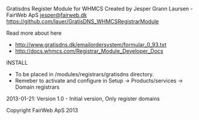 Gratisdns Register Module for WHMCS
Created by Jesper Grann Laursen - FairWeb ApS <jesper@fairweb.dk>
https://github.com/lauer/GratisDNS_WHMCSRegistrarModule

Read more about here
 - http://www.gratisdns.dk/emailordersystem/formular_0_93.txt
 - http://docs.whmcs.com/Registrar_Module_Developer_Docs

INSTALL
 - To be placed in /modules/registrars/gratisdns directory.
 - Remeber to activate and configure in Setup -> Products/services -> Domain registrars

2013-01-21: Version 1.0 - Initial version, Only register domains


Copyright FairWeb ApS 2013